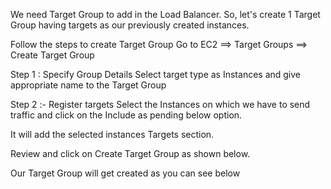 We need Target Group to add in the Load Balancer. So, let's create 1 Target Group having targets as our previously created instances.

Follow the steps to create Target Group
Go to EC2 ==> Target Groups ==> Create Target Group



Step 1 : Specify Group Details
Select target type as Instances and give appropriate name to the Target Group





Step 2 :- Register targets
Select the Instances on which we have to send traffic and click on the Include as pending below option.



It will add the selected instances Targets section.

Review and click on Create Target Group as shown below.



Our Target Group will get created as you can see below

